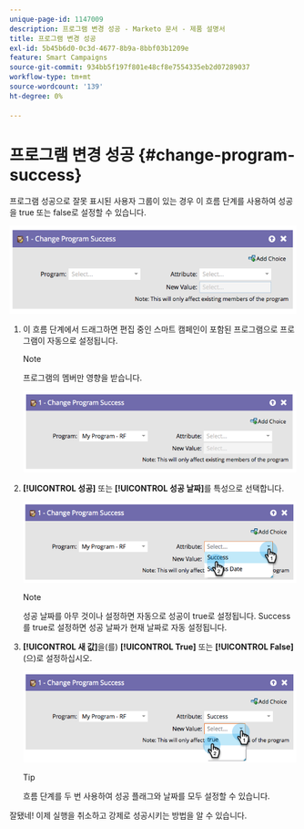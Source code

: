 ```yaml
---
unique-page-id: 1147009
description: 프로그램 변경 성공 - Marketo 문서 - 제품 설명서
title: 프로그램 변경 성공
exl-id: 5b45b6d0-0c3d-4677-8b9a-8bbf03b1209e
feature: Smart Campaigns
source-git-commit: 934bb5f197f801e48cf8e7554335eb2d07289037
workflow-type: tm+mt
source-wordcount: '139'
ht-degree: 0%

---
```


# 프로그램 변경 성공 {#change-program-success}

프로그램 성공으로 잘못 표시된 사용자 그룹이 있는 경우 이 흐름 단계를 사용하여 성공을 true 또는 false로 설정할 수 있습니다.

![](assets/change-program-success-1.png)

1. 이 흐름 단계에서 드래그하면 편집 중인 스마트 캠페인이 포함된 프로그램으로 프로그램이 자동으로 설정됩니다.

   >[!NOTE]
   >
   >프로그램의 멤버만 영향을 받습니다.

   ![](assets/change-program-success-2.png)

1. **[!UICONTROL 성공]** 또는 **[!UICONTROL 성공 날짜]**&#x200B;를 특성으로 선택합니다.

   ![](assets/change-program-success-3.png)

   >[!NOTE]
   >
   >성공 날짜를 아무 것이나 설정하면 자동으로 성공이 true로 설정됩니다. Success를 true로 설정하면 성공 날짜가 현재 날짜로 자동 설정됩니다.

1. **[!UICONTROL 새 값]**&#x200B;을(를) **[!UICONTROL True]** 또는 **[!UICONTROL False]**(으)로 설정하십시오.

   ![](assets/change-program-success-4.png)

   >[!TIP]
   >
   >흐름 단계를 두 번 사용하여 성공 플래그와 날짜를 모두 설정할 수 있습니다.

잘됐네! 이제 실행을 취소하고 강제로 성공시키는 방법을 알 수 있습니다.
